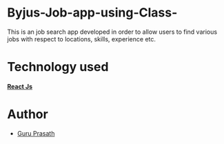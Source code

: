 # Byjus-Job-app-using-Class-

This is an job search app developed in order to allow users to find various jobs with respect to locations, skills, experience etc.

# Technology used

 ####  <a href="https://reactjs.org/"> React Js </a>

# Author

* <a href="https://github.com/guruk05">Guru Prasath</a>

  